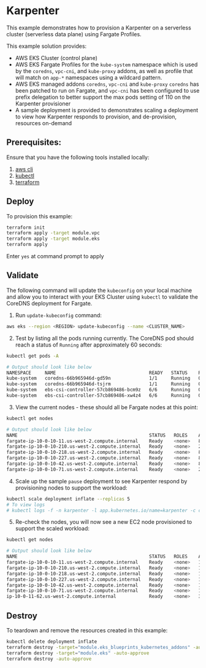 # Karpenter

This example demonstrates how to provision a Karpenter on a serverless cluster (serverless data plane) using Fargate Profiles.

This example solution provides:

- AWS EKS Cluster (control plane)
- AWS EKS Fargate Profiles for the `kube-system` namespace which is used by the `coredns`, `vpc-cni`, and `kube-proxy` addons, as well as profile that will match on `app-*` namespaces using a wildcard pattern.
- AWS EKS managed addons `coredns`, `vpc-cni` and `kube-proxy`
    `coredns` has been patched to run on Fargate, and `vpc-cni` has been configured to use prefix delegation to better support the max pods setting of 110 on the Karpenter provisioner
- A sample deployment is provided to demonstrates scaling a deployment to view how Karpenter responds to provision, and de-provision, resources on-demand

## Prerequisites:

Ensure that you have the following tools installed locally:

1. [aws cli](https://docs.aws.amazon.com/cli/latest/userguide/install-cliv2.html)
2. [kubectl](https://Kubernetes.io/docs/tasks/tools/)
3. [terraform](https://learn.hashicorp.com/tutorials/terraform/install-cli)

## Deploy

To provision this example:

```sh
terraform init
terraform apply -target module.vpc
terraform apply -target module.eks
terraform apply
```

Enter `yes` at command prompt to apply

## Validate

The following command will update the `kubeconfig` on your local machine and allow you to interact with your EKS Cluster using `kubectl` to validate the CoreDNS deployment for Fargate.

1. Run `update-kubeconfig` command:

```sh
aws eks --region <REGION> update-kubeconfig --name <CLUSTER_NAME>
```

2. Test by listing all the pods running currently. The CoreDNS pod should reach a status of `Running` after approximately 60 seconds:

```sh
kubectl get pods -A

# Output should look like below
NAMESPACE     NAME                                  READY   STATUS    RESTARTS   AGE
kube-system   coredns-66b965946d-gd59n              1/1     Running   0          92s
kube-system   coredns-66b965946d-tsjrm              1/1     Running   0          92s
kube-system   ebs-csi-controller-57cb869486-bcm9z   6/6     Running   0          90s
kube-system   ebs-csi-controller-57cb869486-xw4z4   6/6     Running   0          90s
```

3. View the current nodes - these should all be Fargate nodes at this point:

```sh
kubectl get nodes

# Output should look like below
NAME                                                STATUS   ROLES    AGE     VERSION
fargate-ip-10-0-10-11.us-west-2.compute.internal    Ready    <none>   8m7s    v1.24.8-eks-a1bebd3
fargate-ip-10-0-10-210.us-west-2.compute.internal   Ready    <none>   2m50s   v1.24.8-eks-a1bebd3
fargate-ip-10-0-10-218.us-west-2.compute.internal   Ready    <none>   8m6s    v1.24.8-eks-a1bebd3
fargate-ip-10-0-10-227.us-west-2.compute.internal   Ready    <none>   8m8s    v1.24.8-eks-a1bebd3
fargate-ip-10-0-10-42.us-west-2.compute.internal    Ready    <none>   8m6s    v1.24.8-eks-a1bebd3
fargate-ip-10-0-10-71.us-west-2.compute.internal    Ready    <none>   2m48s   v1.24.8-eks-a1bebd3
```

4. Scale up the sample `pause` deployment to see Karpenter respond by provisioning nodes to support the workload:

```sh
kubectl scale deployment inflate --replicas 5
# To view logs
# kubectl logs -f -n karpenter -l app.kubernetes.io/name=karpenter -c controller
```

5. Re-check the nodes, you will now see a new EC2 node provisioned to support the scaled workload:

```sh
kubectl get nodes

# Output should look like below
NAME                                                STATUS   ROLES    AGE   VERSION
fargate-ip-10-0-10-11.us-west-2.compute.internal    Ready    <none>   18m   v1.24.8-eks-a1bebd3
fargate-ip-10-0-10-210.us-west-2.compute.internal   Ready    <none>   13m   v1.24.8-eks-a1bebd3
fargate-ip-10-0-10-218.us-west-2.compute.internal   Ready    <none>   18m   v1.24.8-eks-a1bebd3
fargate-ip-10-0-10-227.us-west-2.compute.internal   Ready    <none>   18m   v1.24.8-eks-a1bebd3
fargate-ip-10-0-10-42.us-west-2.compute.internal    Ready    <none>   18m   v1.24.8-eks-a1bebd3
fargate-ip-10-0-10-71.us-west-2.compute.internal    Ready    <none>   13m   v1.24.8-eks-a1bebd3
ip-10-0-11-62.us-west-2.compute.internal            Ready    <none>   35s   v1.24.7-eks-fb459a0 # <= new EC2 node launched
```

## Destroy

To teardown and remove the resources created in this example:

```sh
kubectl delete deployment inflate
terraform destroy -target="module.eks_blueprints_kubernetes_addons" -auto-approve
terraform destroy -target="module.eks" -auto-approve
terraform destroy -auto-approve
```
